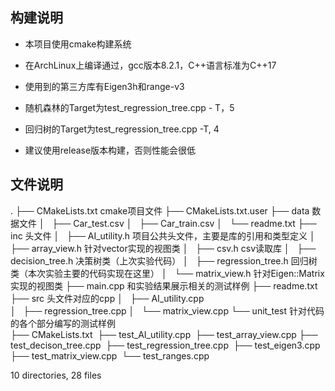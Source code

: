 ## 构建说明

- 本项目使用cmake构建系统

- 在ArchLinux上编译通过，gcc版本8.2.1，C++语言标准为C++17

- 使用到的第三方库有Eigen3h和range-v3
- 随机森林的Target为test_regression_tree.cpp - T，5
- 回归树的Target为test_regression_tree.cpp -T, 4
- 建议使用release版本构建，否则性能会很低

## 文件说明

.
├── CMakeLists.txt				cmake项目文件
├── CMakeLists.txt.user
├── data						数据文件
│   ├── Car_test.csv
│   ├── Car_train.csv
│   └── readme.txt
├── inc							头文件
│   ├── AI_utility.h			项目公共头文件，主要是库的引用和类型定义
│   ├── array_view.h			针对vector<vector>实现的视图类
│   ├── csv.h					csv读取库
│   ├── decision_tree.h			决策树类（上次实验代码）
│   ├── regression_tree.h		回归树类（本次实验主要的代码实现在这里）
│   └── matrix_view.h			针对Eigen::Matrix实现的视图类
├── main.cpp					和实验结果展示相关的测试样例
├── readme.txt
├── src							头文件对应的cpp
│   ├── AI_utility.cpp			
│   ├── regression_tree.cpp
│   └── matrix_view.cpp
└── unit_test					针对代码的各个部分编写的测试样例			
​    ├── CMakeLists.txt
​    ├── test_AI_utility.cpp
​    ├── test_array_view.cpp
​    ├── test_decison_tree.cpp
​    ├── test_regression_tree.cpp
​    ├── test_eigen3.cpp
​    ├── test_matrix_view.cpp
​    └── test_ranges.cpp

10 directories, 28 files
